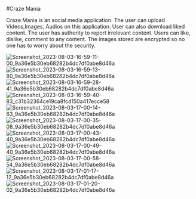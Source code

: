 #Craze Mania

Craze Mania is an social media application. The user can upload Videos,Images, Audios on this application. User can also download liked content. The user has authority to report irrelevant content. Users can like, dislike, comment to any content. The images stored are encrypted so no one has to worry about the security.

![Screenshot_2023-08-03-16-59-11-00_9a36e5b30eb68282b4dc7df0abe8d46a](https://github.com/TanmayShadow/CPP-Project/assets/99261567/73edffb3-3281-4945-b2ca-b94904701a6d)
![Screenshot_2023-08-03-16-59-13-80_9a36e5b30eb68282b4dc7df0abe8d46a](https://github.com/TanmayShadow/CPP-Project/assets/99261567/fdfe14c2-fe9f-4cd6-bcd6-5437598b575b)
![Screenshot_2023-08-03-16-59-28-41_9a36e5b30eb68282b4dc7df0abe8d46a](https://github.com/TanmayShadow/CPP-Project/assets/99261567/17a8b69b-c9e2-4d4d-8bc5-5e9949f81bb2)
![Screenshot_2023-08-03-16-59-40-83_c31b32364ce19ca8fcd150a417ecce58](https://github.com/TanmayShadow/CPP-Project/assets/99261567/633d80a7-a958-43de-82cd-849ad246c268)
![Screenshot_2023-08-03-17-00-14-63_9a36e5b30eb68282b4dc7df0abe8d46a](https://github.com/TanmayShadow/CPP-Project/assets/99261567/6f152cb8-6c71-4bce-bbdf-fd7c3f13e718)
![Screenshot_2023-08-03-17-00-35-08_9a36e5b30eb68282b4dc7df0abe8d46a](https://github.com/TanmayShadow/CPP-Project/assets/99261567/55ced4c6-a4d8-497e-8082-6ab211a5a959)
![Screenshot_2023-08-03-17-00-43-40_9a36e5b30eb68282b4dc7df0abe8d46a](https://github.com/TanmayShadow/CPP-Project/assets/99261567/557ee0bd-f710-4b01-b980-b45368c3259e)
![Screenshot_2023-08-03-17-00-49-40_9a36e5b30eb68282b4dc7df0abe8d46a](https://github.com/TanmayShadow/CPP-Project/assets/99261567/4158cca2-1480-4804-aea4-3eeb3427fb7f)
![Screenshot_2023-08-03-17-00-58-54_9a36e5b30eb68282b4dc7df0abe8d46a](https://github.com/TanmayShadow/CPP-Project/assets/99261567/de9e432f-9fcb-4b8d-a1de-6c0566e4e841)
![Screenshot_2023-08-03-17-01-17-12_9a36e5b30eb68282b4dc7df0abe8d46a](https://github.com/TanmayShadow/CPP-Project/assets/99261567/a3d96c65-7b6b-48f3-8560-a259b8d5a71e)
![Screenshot_2023-08-03-17-01-20-02_9a36e5b30eb68282b4dc7df0abe8d46a](https://github.com/TanmayShadow/CPP-Project/assets/99261567/d9ad8956-ab9e-47bb-a6f5-9f3e07745049)
